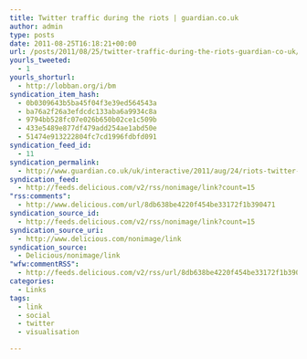 ```yaml
---
title: Twitter traffic during the riots | guardian.co.uk
author: admin
type: posts
date: 2011-08-25T16:18:21+00:00
url: /posts/2011/08/25/twitter-traffic-during-the-riots-guardian-co-uk/
yourls_tweeted:
  - 1
yourls_shorturl:
  - http://lobban.org/i/bm
syndication_item_hash:
  - 0b0309643b5ba45f04f3e39ed564543a
  - ba76a2f26a3efdcdc133aba6a9934c8a
  - 9794bb528fc07e026b650b02ce1c509b
  - 433e5489e877df479add254ae1abd50e
  - 51474e913222804fc7cd1996fdbfd091
syndication_feed_id:
  - 11
syndication_permalink:
  - http://www.guardian.co.uk/uk/interactive/2011/aug/24/riots-twitter-traffic-interactive
syndication_feed:
  - http://feeds.delicious.com/v2/rss/nonimage/link?count=15
"rss:comments":
  - http://www.delicious.com/url/8db638be4220f454be33172f1b390471
syndication_source_id:
  - http://feeds.delicious.com/v2/rss/nonimage/link?count=15
syndication_source_uri:
  - http://www.delicious.com/nonimage/link
syndication_source:
  - Delicious/nonimage/link
"wfw:commentRSS":
  - http://feeds.delicious.com/v2/rss/url/8db638be4220f454be33172f1b390471
categories:
  - Links
tags:
  - link
  - social
  - twitter
  - visualisation

---
```

